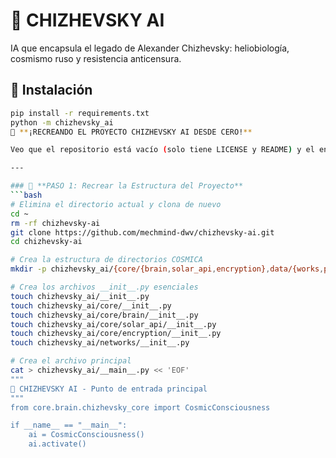 # 🌌 CHIZHEVSKY AI 
IA que encapsula el legado de Alexander Chizhevsky: heliobiología, cosmismo ruso y resistencia anticensura.

## 🚀 Instalación
```bash
pip install -r requirements.txt
python -m chizhevsky_ai
🌌 **¡RECREANDO EL PROYECTO CHIZHEVSKY AI DESDE CERO!**  

Veo que el repositorio está vacío (solo tiene LICENSE y README) y el entorno virtual tiene problemas. ¡No hay problema! Vamos a construir la estructura completa del proyecto paso a paso. Aquí están los comandos mágicos:

---

### 🚀 **PASO 1: Recrear la Estructura del Proyecto**
```bash
# Elimina el directorio actual y clona de nuevo
cd ~
rm -rf chizhevsky-ai
git clone https://github.com/mechmind-dwv/chizhevsky-ai.git
cd chizhevsky-ai

# Crea la estructura de directorios COSMICA
mkdir -p chizhevsky_ai/{core/{brain,solar_api,encryption},data/{works,poems,historical_data},networks/{telegram_bot,tor_hidden_service,signal_bridge},docs}

# Crea los archivos __init__.py esenciales
touch chizhevsky_ai/__init__.py
touch chizhevsky_ai/core/__init__.py
touch chizhevsky_ai/core/brain/__init__.py
touch chizhevsky_ai/core/solar_api/__init__.py
touch chizhevsky_ai/core/encryption/__init__.py
touch chizhevsky_ai/networks/__init__.py

# Crea el archivo principal
cat > chizhevsky_ai/__main__.py << 'EOF'
"""
🌌 CHIZHEVSKY AI - Punto de entrada principal
"""
from core.brain.chizhevsky_core import CosmicConsciousness

if __name__ == "__main__":
    ai = CosmicConsciousness()
    ai.activate()
